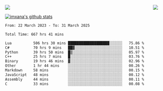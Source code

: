 <p>
  <a href="https://count.getloli.com/"><img src="https://count.getloli.com/get/@xana.readme?theme=moebooru-h"></a>
  <img src="https://weather-icon.journeyad.repl.co/@hangzhou?v=1" align="right">
</p>


<a href="https://github.com/imxana"><img align="center" src="https://github-readme-stats.vercel.app/api?username=imxana&show_icons=true&include_all_commits=true&hide_border=tru&custom_title=imxana%27s%20Github%20Stats" alt="imxana's github stats" /></a> 

<!--START_SECTION:waka-->

```txt
From: 22 March 2023 - To: 31 March 2025

Total Time: 667 hrs 41 mins

Lua          506 hrs 30 mins ███████████████████░░░░░░   75.86 %
C#           70 hrs 9 mins   ██▓░░░░░░░░░░░░░░░░░░░░░░   10.51 %
Python       39 hrs 50 mins  █▒░░░░░░░░░░░░░░░░░░░░░░░   05.97 %
C++          25 hrs 7 mins   █░░░░░░░░░░░░░░░░░░░░░░░░   03.76 %
Binary       19 hrs 46 mins  ▓░░░░░░░░░░░░░░░░░░░░░░░░   02.96 %
Other        1 hr 44 mins    ░░░░░░░░░░░░░░░░░░░░░░░░░   00.26 %
Markdown     58 mins         ░░░░░░░░░░░░░░░░░░░░░░░░░   00.15 %
JavaScript   48 mins         ░░░░░░░░░░░░░░░░░░░░░░░░░   00.12 %
Assembly     44 mins         ░░░░░░░░░░░░░░░░░░░░░░░░░   00.11 %
C            33 mins         ░░░░░░░░░░░░░░░░░░░░░░░░░   00.08 %
```

<!--END_SECTION:waka-->
